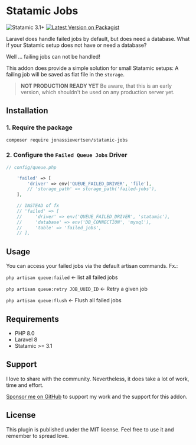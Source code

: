 <!-- statamic:hide -->
# Statamic Jobs
![Statamic 3.1+](https://img.shields.io/badge/Statamic-3.1+-FF269E?style=for-the-badge&link=https://statamic.com)
[![Latest Version on Packagist](https://img.shields.io/packagist/v/jonassiewertsen/statamic-jobs.svg?style=for-the-badge)](https://packagist.org/packages/jonassiewertsen/statamic-jobs)
<!-- /statamic:hide -->

Laravel does handle failed jobs by default, but does need a database. What if your Statamic setup does not have or need a database?

Well ... failing jobs can not be handled!

This addon does provide a simple solution for small Statamic setups:
A failing job will be saved as flat file in the `storage`. 

> **NOT PRODUCTION READY YET**
> Be aware, that this is an early version, which shouldn't be used on any production server yet.

## Installation

### 1. Require the package
```bash
composer require jonassiewertsen/statamic-jobs
```

### 2. Configure the `Failed Queue Jobs` Driver
```php
// config/queue.php

    'failed' => [
        'driver' => env('QUEUE_FAILED_DRIVER', 'file'),
        // 'storage_path' => storage_path('failed-jobs'), 
    ],
    
    // INSTEAD of fx
    // 'failed' => [
    //     'driver' => env('QUEUE_FAILED_DRIVER', 'statamic'),
    //     'database' => env('DB_CONNECTION', 'mysql'),
    //     'table' => 'failed_jobs',
    // ],
```

## Usage
You can access your failed jobs via the default artisan commands. Fx.:

`php artisan queue:failed` <- list all failed jobs

`php artisan queue:retry JOB_UUID_ID` <- Retry a given job

`php artisan queue:flush` <- Flush all failed jobs

## Requirements
- PHP 8.0
- Laravel 8
- Statamic >= 3.1

## Support
I love to share with the community. Nevertheless, it does take a lot of work, time and effort. 

[Sponsor me on GitHub](https://github.com/sponsors/jonassiewertsen/) to support my work and the support for this addon.

## License 
This plugin is published under the MIT license. Feel free to use it and remember to spread love.

